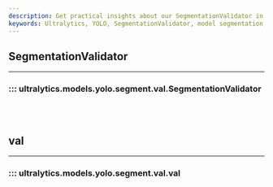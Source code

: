 ```yaml
---
description: Get practical insights about our SegmentationValidator in YOLO Ultralytics models. Discover functionality details, methods, inputs, and outputs.
keywords: Ultralytics, YOLO, SegmentationValidator, model segmentation, image classification, object detection
---
```


## SegmentationValidator
---
### ::: ultralytics.models.yolo.segment.val.SegmentationValidator
<br><br>

## val
---
### ::: ultralytics.models.yolo.segment.val.val
<br><br>
